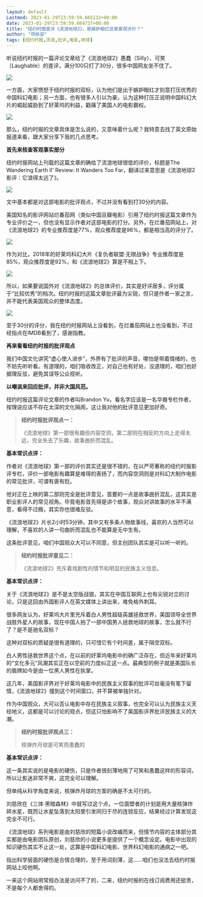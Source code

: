 ```yaml
---
layout: default
Lastmod: 2023-01-29T23:59:59.665132+00:00
date: 2023-01-29T23:59:59.664737+00:00
title: "纽约时报差评《流浪地球2》，是嫉妒眼红还是客观评价？"
author: "项栋梁"
tags: [纽约时报,流浪,批评,电影,地球]
---
```


听说纽约时报的一篇评论文章给了《流浪地球2》愚蠢（Silly）、可笑（Laughable）的差评，满分100只打了30分，很多中国网友坐不住了。  

![](https://images.weserv.nl/?url=https%3A//mmbiz.qpic.cn/mmbiz_jpg/TP65WXCia4CJqYK2qZFVHK7JN6pxvjN0uSickkTuVldpdokMlJpjiasmu8vIQn78VEHXCfMykBic0zDcbJxuqVwvdw/640%3Fwx_fmt%3Djpeg)

一方面，大家愤怒于纽约时报的双标，认为他们是出于嫉妒眼红才刻意打压优秀的中国科幻电影；另一方面，也有很多人引以为豪，认为这种打压正说明中国科幻大片的崛起威胁到了好莱坞的利益，戳痛了美国人的电影霸权。

![](https://images.weserv.nl/?url=https%3A//mmbiz.qpic.cn/mmbiz_jpg/TP65WXCia4CJqYK2qZFVHK7JN6pxvjN0uicgh2nHFP9DFBlWFFfrRzg2pCtxlE8mRXdfpA3dStbxSkriatDocPkeQ/640%3Fwx_fmt%3Djpeg)

那么，纽约时报的文章具体是怎么说的，又意味着什么呢？我特意去找了英文原始报道来看，跟大家分享下我的几点思考。

  

**首先来核查客观事实部分**

纽约时报网站上刊载的这篇文章的确给了流浪地球很低的评价，标题是The Wandering Earth II’ Review: It Wanders Too Far，翻译过来意思是《流浪地球2影评：它浪得太远了》。

![](https://images.weserv.nl/?url=https%3A//mmbiz.qpic.cn/mmbiz_jpg/TP65WXCia4CJqYK2qZFVHK7JN6pxvjN0uUibQriaREybyZhNiahV5aiauHia2UFqL8Dc9UgVwYR3SIK9UNaaiaTR67TBQ/640%3Fwx_fmt%3Djpeg)

文中基本都是对这部电影的批评观点，不过并没有看到打30分的内容。

美国知名的影评网站烂番茄网（类似中国豆瓣电影）引用了纽约时报这篇文章作为专业评价之一，但也没有显示作者对这部电影的打分。另外，在烂番茄网站上，对《流浪地球2》的专业推荐度是77%，观众推荐度是96%，都是相当高的评分了。

![](https://images.weserv.nl/?url=https%3A//mmbiz.qpic.cn/mmbiz_png/TP65WXCia4CJqYK2qZFVHK7JN6pxvjN0u0uVavK0SGQPyxNajOyGJZQa2eVpW05E60ibCiagOsbuocmVYpnKKoSLA/640%3Fwx_fmt%3Dpng)

作为对比，2018年的好莱坞科幻大片《复仇者联盟·无限战争》专业推荐度是85%，观众推荐度是92%，和《流浪地球2》算是不相上下。

![](https://images.weserv.nl/?url=https%3A//mmbiz.qpic.cn/mmbiz_png/TP65WXCia4CJqYK2qZFVHK7JN6pxvjN0uaUicMib8A64fvnSMbvsRfCOAubSAHUvhGx8fXe2Pk2wDEkqqBB61lERA/640%3Fwx_fmt%3Dpng)

所以，如果要说国外对《流浪地球2》的总体评价，其实是好评居多，评分属于“比较优秀”的档次。纽约时报的这篇文章批评最为尖锐，但只是作者一家之言，并不能代表美国观众的整体态度。

![](https://images.weserv.nl/?url=https%3A//mmbiz.qpic.cn/mmbiz_png/TP65WXCia4CJqYK2qZFVHK7JN6pxvjN0u1fF1O4pX8O1kLibT5V5eiaOql8oObo8llfvIoad9OzW0g136ibxjN1J1A/640%3Fwx_fmt%3Dpng)

至于30分的评分，我在纽约时报网站上没看到，在烂番茄网站上也没看到，不过经指点在IMDB看到了，感谢指教。

  

**再来看看纽约时报的批评观点**

我们中国文化讲究“虚心使人进步”，外界有了批评的声音，哪怕是带着情绪的，也不妨先听听看。有道理的，咱们吸收改正，对自己也有好处，没道理的，咱们也好据理反驳，避免其误导公众视听。

**以嘲讽来回应批评，并非大国风范。**

纽约时报这篇评论文章的作者叫Brandon Yu，看名字应该是一名华裔专栏作者，按理说应该不存在太深的文化隔阂，这让我对他的批评意见更加好奇。

> **纽约时报批评观点一：**
> 
>   
> 
> 《流浪地球》第一部很有趣但内容空洞，第二部则在相反的方向上走得太远，完全失去了乐趣，故事曲折而混乱。

  

**基本常识点评：**

作者对《流浪地球》第一部的评价其实还是很不错的，在以严苛著称的纽约时报影评专栏，评价一部电影有趣算是难得的表扬了，而内容空洞则是对科幻大制作电影的常见批评，可谓有褒有贬。

他对正在上映的第二部则完全是批评意见，首要的一点是故事曲折混乱，这其实是职业影评人的常见视角。毕竟电影首先得是讲个故事，观众对讲故事的水平不满意，看得不过瘾，其实你也很难反驳。

《流浪地球2》片长2小时53分钟，其中又有多条人物故事线，喜欢的人当然可以理解，不喜欢的人讲一句曲折而混乱也不能算是无中生有。

这条批评意见，咱们中国观众大可以不同意，但主创团队其实是可以听一听的。

> **纽约时报批评意见二：**
> 
>   
> 
> 《流浪地球2》充斥着戏剧性的情节和明显的民族主义信息。

**基本常识点评：**

关于《流浪地球2》是不是太空版战狼，其实在中国互联网上也有尖锐对立的讨论，只是这回由外国影评人在英文媒体上讲出来，难免格外刺耳。

很多网友认为，好莱坞大片里充斥着白人男性超级英雄拯救世界，美国领导全世界战胜外星人的故事，现在中国人拍了一部中国男人拯救地球的故事，怎么就不行了？是不是驰名双标？

这种对双标的质疑是很有道理的，只可惜它有个时间差，属于隔空双标。

白人男性拯救世界这个点，在以前的好莱坞电影中的确广泛存在，但近年来好莱坞的“文化多元”风潮其实正在以空前的力度纠正这一点。最典型的例子就是美国队长的盾牌如今是由一位黑人男性在执掌。

这几年，美国影评界对于好莱坞电影中的民族主义叙事的批评可丝毫没有笔下留情，《流浪地球2》撞到这个时间窗口，并不算被单独针对。

作为中国观众，大可以否认电影中存在民族主义叙事，也完全可以认为民族主义天经地义，这都是可以讨论的观点，但这只怕影响不了美国影评界批评民族主义的大潮。

> **纽约时报批评观点三：**
> 
>   
> 
> 核弹炸月球是可笑而愚蠢的

**基本常识点评：**

这一条其实说的是电影的硬伤，只是作者很刻薄地用了可笑和愚蠢这样的形容词，所以让影迷非常不爽，这完全可以理解。

但单纯从科学角度来说，核弹炸月球的方案的确是不太可行的。

刘慈欣在《三体·黑暗森林》中就写过这个点，一位面壁者的计划是用大量核弹炸碎水星，既而让水星坠落到太阳里引发同归于尽的连锁反应，结果经过计算发现这完全不可行。

《流浪地球》系列电影是由刘慈欣的短篇小说改编而来，但情节内容的主体部分其实都是由电影团队原创，刘慈欣的小说更多是提供了一个概念设定。电影中出现的知识硬伤其实不止这一处，这算是中国科幻电影、世界科幻电影的通病之一吧。

指出科学层面的硬伤是合情合理的，至于用词刻薄，这……咱们也没法去纽约时报网站上咬他啊。

一来这个网站用常规办法是访问不了的，二来，纽约时报的在线订阅费用还挺贵，不是每个人都舍得的。

  

​​​

